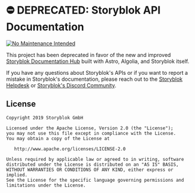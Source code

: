 # ⛔️ DEPRECATED: Storyblok API Documentation

[![No Maintenance Intended](http://unmaintained.tech/badge.svg)](http://unmaintained.tech/)

This project has been deprecated in favor of the new and improved [Storyblok Documentation Hub](https://www.storyblok.com/docs/home/introduction) built with Astro, Algolia, and Storyblok itself.

If you have any questions about Storyblok's APIs or if you want to report a mistake in Storyblok's documentation, please reach out to the [Storyblok Helpdesk](https://support.storyblok.com) or [Storyblok's Discord Community](https://discord.com/invite/jKrbAMz).

## License

```
Copyright 2019 Storyblok GmbH

Licensed under the Apache License, Version 2.0 (the "License");
you may not use this file except in compliance with the License.
You may obtain a copy of the License at

   http://www.apache.org/licenses/LICENSE-2.0

Unless required by applicable law or agreed to in writing, software
distributed under the License is distributed on an "AS IS" BASIS,
WITHOUT WARRANTIES OR CONDITIONS OF ANY KIND, either express or implied.
See the License for the specific language governing permissions and
limitations under the License.
```
